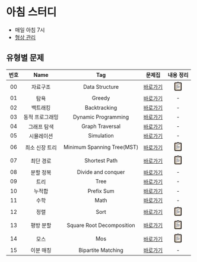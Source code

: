 # 아침 스터디

- 매일 아침 7시
- [형상 관리][morning-study]

## 유형별 문제

| 번호 | Name | Tag | 문제집 | 내용 정리 |
| :---: | :---: | :---: | :---: | :---: |
| 00 | 자료구조 | Data Structure  | [바로가기][data-structure-structure] | [![바로가기](./images/clipboard.jpg)][data-structure-summary] |
| 01 | 탐욕 | Greedy | [바로가기][greedy-structure] | - |
| 02 | 백트래킹 | Backtracking | [바로가기][backtracking-structure] | - |
| 03 | 동적 프로그래밍 | Dynamic Programming | [바로가기][dynamic-programming-structure] | - |
| 04 | 그래프 탐색 | Graph Traversal | [바로가기][graph-traversal-structure] | - |
| 05 | 시뮬레이션 | Simulation | [바로가기][simulation-structure] | - |
| 06 | 최소 신장 트리 | Minimum Spanning Tree(MST) | [바로가기][mst-structure] | [![바로가기](./images/clipboard.jpg)][mst-summary] |
| 07 | 최단 경로 |Shortest Path | [바로가기][shortest-path-structure] | [![바로가기](./images/clipboard.jpg)][shortest-path-summary] |
| 08 | 분할 정복 | Divide and conquer | [바로가기][divide-and-conquer-structure] | - |
| 09 | 트리 | Tree | [바로가기][tree-structure] | - |
| 10 | 누적합 | Prefix Sum | [바로가기][prefix-sum-structure] | - |
| 11 | 수학 | Math | [바로가기][math-structure] | - |
| 12 | 정렬 | Sort | [바로가기][sort-structure] | [![바로가기](./images/clipboard.jpg)][sort-summary] |
| 13 | 평방 분할 | Square Root Decomposition | [바로가기][square-root-decomposition-structure] | [![바로가기](./images/clipboard.jpg)][square-root-decomposition-summary] |
| 14 | 모스 | Mos | [바로가기][mos-structure] | [![바로가기](./images/clipboard.jpg)][mos-summary] |
| 15 | 이분 매칭 | Bipartite Matching | [바로가기][bipartite-matching-structure] | - |

[morning-study]: https://docs.google.com/spreadsheets/d/1exa3AIr0AOPMyZqBVM5YGqF2V2rqO2abFTgVl-sq_nA/edit?usp=sharing

[data-structure-structure]: ./유형별%20문제/Data%20Structure/structure
[data-structure-summary]: ./유형별%20문제/Data%20Structure/summary

[greedy-structure]: ./유형별%20문제/Greedy/structure
[greedy-summary]: ./유형별%20문제/Greedy/summary

[backtracking-structure]: ./유형별%20문제/Backtracking/structure
[backtracking-summary]: ./유형별%20문제/Backtracking/summary

[dynamic-programming-structure]: ./유형별%20문제/Dynamic%20Programming/structure
[dynamic-programming-summary]: ./유형별%20문제/Dynamic%20Programming/summary

[graph-traversal-structure]: ./유형별%20문제/Graph%20Traversal/structure
[graph-traversal-summary]: ./유형별%20문제/Graph%20Traversal/summary

[simulation-structure]: ./유형별%20문제/Simulation/structure
[simulation-summary]: ./유형별%20문제/Simulation/summary

[mst-structure]: ./유형별%20문제/Minimum%20Spanning%20Tree(MST)/structure
[mst-summary]: ./유형별%20문제/Minimum%20Spanning%20Tree(MST)/summary

[shortest-path-structure]: ./유형별%20문제/Shortest%20Path/structure
[shortest-path-summary]: ./유형별%20문제/Shortest%20Path/summary

[divide-and-conquer-structure]: ./유형별%20문제/Divide%20and%20conquer/structure
[divide-and-conquer-summary]: ./유형별%20문제/Divide%20and%20conquer/summary

[tree-structure]: ./유형별%20문제/Tree/structure
[tree-summary]: ./유형별%20문제/Tree/summary

[prefix-sum-structure]: ./유형별%20문제/Prefix%20Sum/structure
[prefix-sum-summary]: ./유형별%20문제/Prefix%20Sum/summary

[math-structure]: ./유형별%20문제/Math/structure
[math-summary]: ./유형별%20문제/Math/summary

[sort-structure]: ./유형별%20문제/Sort/structure
[sort-summary]: ./유형별%20문제/Sort/summary

[square-root-decomposition-structure]: ./유형별%20문제/Square%20Root%20Decomposition/structure
[square-root-decomposition-summary]: https://mangchhe.github.io/algorithm/2021/12/26/SqrtDecomposition/

[mos-structure]: ./유형별%20문제/Mos/structure
[mos-summary]: https://mangchhe.github.io/algorithm/2021/12/28/mosAlgorithm/

[bipartite-matching-structure]: ./유형별%20문제/Bipartite%20Matching/structure
[bipartite-matching-summary]: ./유형별%20문제/Bipartite%20Matching/summary
